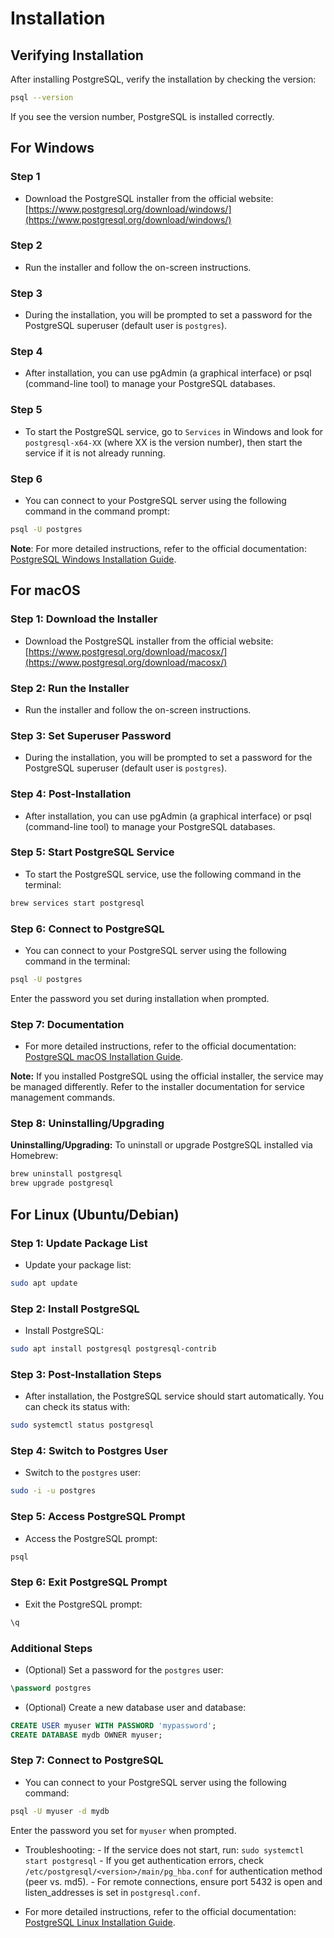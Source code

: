 # Installation

## Verifying Installation

After installing PostgreSQL, verify the installation by checking the version:

```bash
psql --version
```

If you see the version number, PostgreSQL is installed correctly.

## For Windows

### Step 1

- Download the PostgreSQL installer from the official website: [https://www.postgresql.org/download/windows/](https://www.postgresql.org/download/windows/)

### Step 2

- Run the installer and follow the on-screen instructions.

### Step 3

- During the installation, you will be prompted to set a password for the PostgreSQL superuser (default user is `postgres`).

### Step 4

- After installation, you can use pgAdmin (a graphical interface) or psql (command-line tool) to manage your PostgreSQL databases.

### Step 5

- To start the PostgreSQL service, go to `Services` in Windows and look for `postgresql-x64-XX` (where XX is the version number), then start the service if it is not already running.

### Step 6

- You can connect to your PostgreSQL server using the following command in the command prompt:

```bash
psql -U postgres
```

**Note**: For more detailed instructions, refer to the official documentation: [PostgreSQL Windows Installation Guide](https://www.postgresql.org/docs/current/tutorial-install.html).

## For macOS

### Step 1: Download the Installer

- Download the PostgreSQL installer from the official website: [https://www.postgresql.org/download/macosx/](https://www.postgresql.org/download/macosx/)

### Step 2: Run the Installer

- Run the installer and follow the on-screen instructions.

### Step 3: Set Superuser Password

- During the installation, you will be prompted to set a password for the PostgreSQL superuser (default user is `postgres`).

### Step 4: Post-Installation

- After installation, you can use pgAdmin (a graphical interface) or psql (command-line tool) to manage your PostgreSQL databases.

### Step 5: Start PostgreSQL Service

- To start the PostgreSQL service, use the following command in the terminal:

```bash
brew services start postgresql
```

### Step 6: Connect to PostgreSQL

- You can connect to your PostgreSQL server using the following command in the terminal:

```bash
psql -U postgres
```

   Enter the password you set during installation when prompted.

### Step 7: Documentation

- For more detailed instructions, refer to the official documentation: [PostgreSQL macOS Installation Guide](https://www.postgresql.org/docs/current/tutorial-install.html).

**Note:** If you installed PostgreSQL using the official installer, the service may be managed differently. Refer to the installer documentation for service management commands.

### Step 8: Uninstalling/Upgrading

**Uninstalling/Upgrading:**
To uninstall or upgrade PostgreSQL installed via Homebrew:

```bash
brew uninstall postgresql
brew upgrade postgresql
```

## For Linux (Ubuntu/Debian)

### Step 1: Update Package List

- Update your package list:

```bash
sudo apt update
```

### Step 2: Install PostgreSQL

- Install PostgreSQL:

```bash
sudo apt install postgresql postgresql-contrib
```

### Step 3: Post-Installation Steps

- After installation, the PostgreSQL service should start automatically. You can check its status with:

```bash
sudo systemctl status postgresql
```

### Step 4: Switch to Postgres User

- Switch to the `postgres` user:

```bash
sudo -i -u postgres
```

### Step 5: Access PostgreSQL Prompt

- Access the PostgreSQL prompt:

```bash
psql
```

### Step 6: Exit PostgreSQL Prompt

- Exit the PostgreSQL prompt:

```sql
\q
```

### Additional Steps

- (Optional) Set a password for the `postgres` user:

```sql
\password postgres
```

- (Optional) Create a new database user and database:

```sql
CREATE USER myuser WITH PASSWORD 'mypassword';
CREATE DATABASE mydb OWNER myuser;
```

### Step 7: Connect to PostgreSQL

- You can connect to your PostgreSQL server using the following command:

```bash
psql -U myuser -d mydb
```

  Enter the password you set for `myuser` when prompted.

- Troubleshooting:
      - If the service does not start, run: `sudo systemctl start postgresql`
      - If you get authentication errors, check `/etc/postgresql/<version>/main/pg_hba.conf` for authentication method (peer vs. md5).
      - For remote connections, ensure port 5432 is open and listen_addresses is set in `postgresql.conf`.

- For more detailed instructions, refer to the official documentation: [PostgreSQL Linux Installation Guide](https://www.postgresql.org/docs/current/tutorial-install.html).
